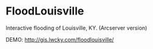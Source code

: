 FloodLouisville
===============

Interactive flooding of Louisville, KY.  (Arcserver version)

DEMO:  http://gis.lwcky.com/floodlouisville/
